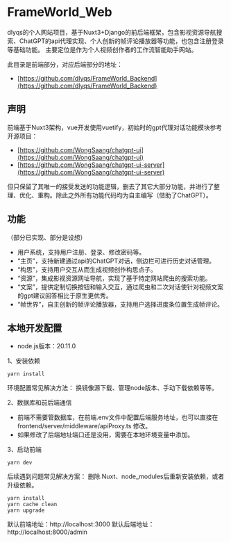 # FrameWorld_Web
dlyqs的个人网站项目，基于Nuxt3+Django的前后端框架，包含影视资源导航搜索、ChatGPT的api代理实现、个人创新的帧评论播放器等功能，也包含注册登录等基础功能。
主要定位是作为个人视频创作者的工作流智能助手网站。

此目录是前端部分，对应后端部分的地址：
- [https://github.com/dlyqs/FrameWorld_Backend](https://github.com/dlyqs/FrameWorld_Backend)


## 声明
前端基于Nuxt3架构，vue开发使用vuetify，初始时的gpt代理对话功能模块参考开源项目：
- [https://github.com/WongSaang/chatgpt-ui](https://github.com/WongSaang/chatgpt-ui)
- [https://github.com/WongSaang/chatgpt-ui-server](https://github.com/WongSaang/chatgpt-ui-server)

但只保留了其唯一的接受发送的功能逻辑，删去了其它大部分功能，并进行了整理、优化、重构。除此之外所有功能代码均为自主编写（借助了ChatGPT）。

## 功能
（部分已实现、部分是设想）
- 用户系统，支持用户注册、登录、修改密码等。
- “主页”，支持新建通过api的ChatGPT对话，侧边栏可进行历史对话管理。
- “构思”，支持用户交互从而生成视频创作构思点子。
- “资源”，集成影视资源网址导航，实现了基于特定网站爬虫的搜索功能。
- “文案”，提供定制切换按钮和输入交互，通过爬虫和二次对话使针对视频文案的gpt建议回答相比于原生更优秀。
- “帧世界”，自主创新的帧评论播放器，支持用户选择进度条位置生成帧评论。

## 本地开发配置
- node.js版本：20.11.0

1、安装依赖
~~~
yarn install
~~~
环境配置常见解决方法：
换镜像源下载、管理node版本、手动下载依赖等等。

2、数据库和前后端通信
- 前端不需要管数据库，在前端.env文件中配置后端服务地址，也可以直接在frontend/server/middleware/apiProxy.ts 修改。
- 如果修改了后端地址端口还是没用，需要在本地环境变量中添加。

3、启动前端
~~~
yarn dev
~~~
后续遇到问题常见解决方案：
删除.Nuxt、node_modules后重新安装依赖，或者升级依赖。
~~~
yarn install
yarn cache clean
yarn upgrade
~~~

默认前端地址：http://localhost:3000
默认后端地址：http://localhost:8000/admin

